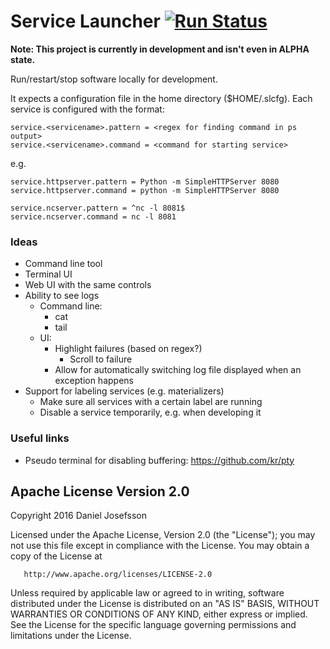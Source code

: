 # Service Launcher [![Run Status](https://api.shippable.com/projects/5838cce5c5316610006b601c/badge?branch=master)](https://app.shippable.com/projects/5838cce5c5316610006b601c)

**Note: This project is currently in development and isn't even in ALPHA state.**

Run/restart/stop software locally for development.

It expects a configuration file in the home directory ($HOME/.slcfg).
Each service is configured with the format:

```
service.<servicename>.pattern = <regex for finding command in ps output>
service.<servicename>.command = <command for starting service>
```

e.g.

```
service.httpserver.pattern = Python -m SimpleHTTPServer 8080
service.httpserver.command = python -m SimpleHTTPServer 8080

service.ncserver.pattern = ^nc -l 8081$
service.ncserver.command = nc -l 8081
```

### Ideas

 - Command line tool
 - Terminal UI
 - Web UI with the same controls
 - Ability to see logs
   - Command line:
     - cat
     - tail
   - UI:
     - Highlight failures (based on regex?)
       - Scroll to failure
     - Allow for automatically switching log file displayed when an exception happens
 - Support for labeling services (e.g. materializers)
   - Make sure all services with a certain label are running
   - Disable a service temporarily, e.g. when developing it

### Useful links
 - Pseudo terminal for disabling buffering:
   https://github.com/kr/pty


## Apache License Version 2.0

   Copyright 2016 Daniel Josefsson

   Licensed under the Apache License, Version 2.0 (the "License");
   you may not use this file except in compliance with the License.
   You may obtain a copy of the License at

       http://www.apache.org/licenses/LICENSE-2.0

   Unless required by applicable law or agreed to in writing, software
   distributed under the License is distributed on an "AS IS" BASIS,
   WITHOUT WARRANTIES OR CONDITIONS OF ANY KIND, either express or implied.
   See the License for the specific language governing permissions and
   limitations under the License.
